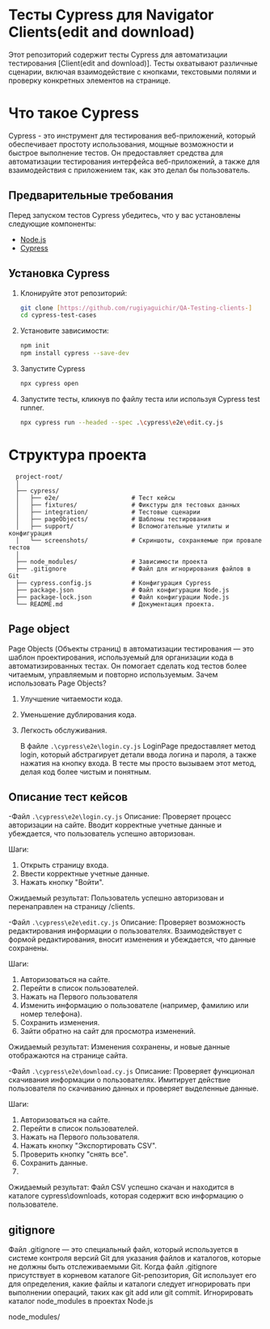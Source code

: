# Тесты Cypress для Navigator Clients(edit and download)
Этот репозиторий содержит тесты Cypress для автоматизации тестирования [Client(edit and download)]. Тесты охватывают различные сценарии, включая взаимодействие с кнопками, текстовыми полями и проверку конкретных элементов на странице. 

# Что такое Cypress
Cypress - это инструмент для тестирования веб-приложений, который обеспечивает простоту использования, мощные возможности и быстрое выполнение тестов. Он предоставляет средства для автоматизации тестирования интерфейса веб-приложений, а также для взаимодействия с приложением так, как это делал бы пользователь.

## Предварительные требования

Перед запуском тестов Cypress убедитесь, что у вас установлены следующие компоненты:

- [Node.js](https://nodejs.org/)
- [Cypress](https://docs.cypress.io/guides/getting-started/installing-cypress.html)

## Установка Cypress
1. Клонируйте этот репозиторий:
   ```bash
   git clone [https://github.com/rugiyaguichir/QA-Testing-clients-]
   cd cypress-test-cases
2. Установите зависимости:
   ```bash
   npm init
   npm install cypress --save-dev


3. Запустите Cypress
   ```bash
   npx cypress open

4. Запустите тесты, кликнув по файлу теста или используя Cypress test runner.
   ```bash
   npx cypress run --headed --spec .\cypress\e2e\edit.cy.js
# Структура проекта

      project-root/
      │
      ├── cypress/
      │   ├── e2e/                    # Тест кейсы
      │   ├── fixtures/               # Фикстуры для тестовых данных
      │   ├── integration/            # Тестовые сценарии
      │   ├── pageObjects/            # Шаблоны тестирования
      │   ├── support/                # Вспомогательные утилиты и конфигурация
      │   └── screenshots/            # Скриншоты, сохраняемые при провале тестов
      │
      ├── node_modules/               # Зависимости проекта
      ├── .gitignore                  # Файл для игнорирования файлов в Git
      ├── cypress.config.js           # Конфигурация Cypress
      ├── package.json                # Файл конфигурации Node.js
      ├── package-lock.json           # Файл конфигурации Node.js
      └── README.md                   # Документация проекта.


## Page object
Page Objects (Объекты страниц) в автоматизации тестирования — это шаблон проектирования, используемый для организации кода в автоматизированных тестах. Он помогает сделать код тестов более читаемым, управляемым и повторно используемым.
Зачем использовать Page Objects?
1. Улучшение читаемости кода.

2. Уменьшение дублирования кода.

3. Легкость обслуживания.
   
   В файле `.\cypress\e2e\login.cy.js` LoginPage предоставляет метод login, который абстрагирует детали ввода логина и пароля, а также нажатия на кнопку входа. В тесте мы просто вызываем этот метод, делая код более чистым и понятным.
## Описание тест кейсов

-Файл `.\cypress\e2e\login.cy.js`
Описание: Проверяет процесс авторизации на сайте. Вводит корректные учетные данные и убеждается, что пользователь успешно авторизован.

Шаги:

1. Открыть страницу входа.
2. Ввести корректные учетные данные.
3. Нажать кнопку "Войти".

Ожидаемый результат: Пользователь успешно авторизован и перенаправлен на страницу /clients.

-Файл `.\cypress\e2e\edit.cy.js`
Описание: Проверяет возможность редактирования информации о пользователях. Взаимодействует с формой редактирования, вносит изменения и убеждается, что данные сохранены.

Шаги:

1. Авторизоваться на сайте.
2. Перейти в список пользователей.
3. Нажать на Первого пользователя
4. Изменить информацию о пользователе (например, фамилию или номер телефона).
5. Сохранить изменения.
6. Зайти обратно на сайт для просмотра изменений.

Ожидаемый результат: Изменения сохранены, и новые данные отображаются на странице сайта.

-Файл `.\cypress\e2e\download.cy.js`
Описание: Проверяет функционал скачивания информации о пользователях. Имитирует действие пользователя по скачиванию данных и проверяет выделенные данные.

Шаги:

1. Авторизоваться на сайте.
2. Перейти в список пользователей.
3. Нажать на Первого пользователя.
4. Нажать кнопку "Экспортировать CSV".
5. Проверить кнопку "снять все".
7. Сохранить данные.
8. 
Ожидаемый результат: Файл CSV успешно скачан и находится в каталоге cypress\downloads\, которая содержит всю информацию о пользователе.

## gitignore

Файл .gitignore — это специальный файл, который используется в системе контроля версий Git для указания файлов и каталогов, которые не должны быть отслеживаемыми Git. Когда файл .gitignore присутствует в корневом каталоге Git-репозитория, Git использует его для определения, какие файлы и каталоги следует игнорировать при выполнении операций, таких как git add или git commit.
 Игнорировать каталог node_modules в проектах Node.js
 
node_modules/
   
